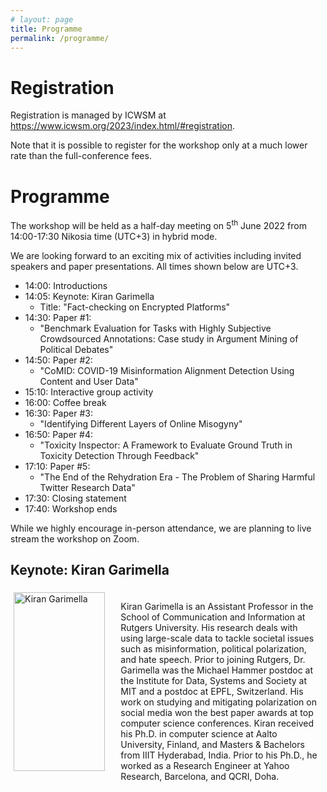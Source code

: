 ```yaml
---
# layout: page
title: Programme
permalink: /programme/
---
```


# Registration

Registration is managed by ICWSM at <a href="https://www.icwsm.org/2023/index.html/#registration">https://www.icwsm.org/2023/index.html/#registration</a>.

Note that it is possible to register for the workshop only at a much lower rate than the full-conference fees.

# Programme

The workshop will be held as a half-day meeting on 5<sup>th</sup> June 2022 from 14:00-17:30 Nikosia time (UTC+3) in hybrid mode.

We are looking forward to an exciting mix of activities including invited speakers and paper presentations. All times shown below are UTC+3.

* 14:00: Introductions
* 14:05: Keynote: Kiran Garimella
	* Title: "Fact-checking on Encrypted Platforms"
* 14:30: Paper #1:
	* "Benchmark Evaluation for Tasks with Highly Subjective Crowdsourced Annotations: Case study in Argument Mining of Political Debates"
* 14:50: Paper #2:
	* "CoMID: COVID-19 Misinformation Alignment Detection Using Content and User Data"
* 15:10: Interactive group activity
* 16:00: Coffee break
* 16:30: Paper #3:
	* "Identifying Different Layers of Online Misogyny"
* 16:50: Paper #4:
	* "Toxicity Inspector: A Framework to Evaluate Ground Truth in Toxicity Detection
Through Feedback"
* 17:10: Paper #5:
	* "The End of the Rehydration Era - The Problem of Sharing Harmful Twitter Research Data"
* 17:30: Closing statement
* 17:40: Workshop ends

While we highly encourage in-person attendance, we are planning to live stream the workshop on Zoom.

## Keynote: Kiran Garimella

<div class="row" valign="center" style="display:flex">
	<div class="column" style="padding:5px;flex:33%" valign="center">
	    <a href="https://gvrkiran.github.io/" >
	    	<img src="../images/kiran_img.jpeg" alt="Kiran Garimella" style="width:95%">
	    </a>
	</div>
	<div class="column" style="padding:5px;flex:66%" valign="center">
	  	<p align="left"> 
Kiran Garimella is an Assistant Professor in the School of Communication and Information at Rutgers University. His research deals with using large-scale data to tackle societal issues such as misinformation, political polarization, and hate speech. Prior to joining Rutgers, Dr. Garimella was the Michael Hammer postdoc at the Institute for Data, Systems and Society at MIT and a postdoc at EPFL, Switzerland. His work on studying and mitigating polarization on social media won the best paper awards at top computer science conferences. Kiran received his Ph.D. in computer science at Aalto University, Finland, and Masters & Bachelors from IIIT Hyderabad, India. Prior to his Ph.D., he worked as a Research Engineer at Yahoo Research, Barcelona, and QCRI, Doha. </p>
	</div>
</div>
